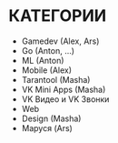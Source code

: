 # КАТЕГОРИИ
- Gamedev (Alex, Ars)
- Go (Anton, ...)
- ML (Anton)
- Mobile (Alex)
- Tarantool (Masha)
- VK Mini Apps (Masha)
- VK Видео и VK Звонки
- Web 
- Design (Masha)
- Маруся (Ars)

